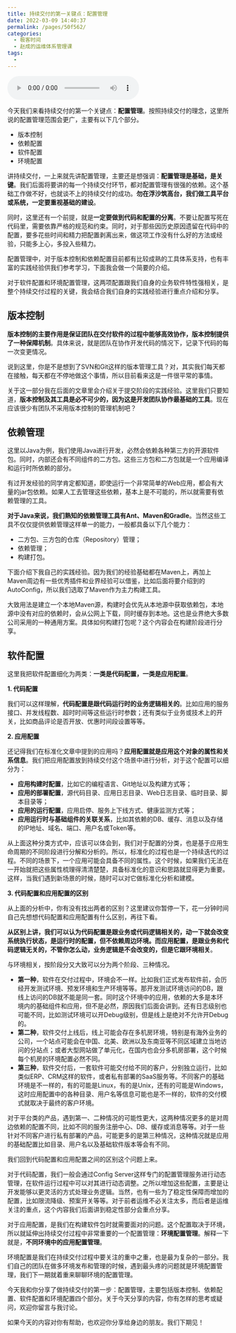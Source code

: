 ```yaml
---
title: 持续交付的第一关键点：配置管理
date: 2022-03-09 14:40:37
permalink: /pages/50f562/
categories:
  - 极客时间
  - 赵成的运维体系管理课
tags:
  - 
---
```

<audio title="13.持续交付的第一关键点：配置管理" src="https://static001.geekbang.org/resource/audio/b2/b5/b216f751f93509c984d08bbfe61bacb5.mp3" controls="controls"></audio> 
<p>今天我们来看持续交付的第一个关键点：<strong>配置管理</strong>。按照持续交付的理念，这里所说的配置管理范围会更广，主要有以下几个部分。</p>
<ul>
<li>版本控制</li>
<li>依赖配置</li>
<li>软件配置</li>
<li>环境配置</li>
</ul>
<p>讲持续交付，一上来就先讲配置管理，主要还是想强调：<strong>配置管理是基础，是关键</strong>。我们后面将要讲的每一个持续交付环节，都对配置管理有很强的依赖。这个基础工作做不好，也就谈不上的持续交付的成功。<strong>勿在浮沙筑高台，我们做工具平台或系统，一定要重视基础的建设</strong>。</p>
<p>同时，这里还有一个前提，就是<strong>一定要做到代码和配置的分离</strong>。不要让配置写死在代码里，需要依靠严格的规范和约束。同时，对于那些因历史原因遗留在代码中的配置，要多花些时间和精力把配置剥离出来，做这项工作没有什么好的方法或经验，只能多上心，多投入些精力。</p>
<p>配置管理中，对于版本控制和依赖配置目前都有比较成熟的工具体系支持，也有丰富的实践经验供我们参考学习，下面我会做一个简要的介绍。</p>
<p>对于软件配置和环境配置管理，这两项配置跟我们自身的业务软件特性强相关，是整个持续交付过程的关键，我会结合我们自身的实践经验进行重点介绍和分享。</p>
<h2>版本控制</h2>
<p><strong>版本控制的主要作用是保证团队在交付软件的过程中能够高效协作，版本控制提供了一种保障机制</strong>。具体来说，就是团队在协作开发代码的情况下，记录下代码的每一次变更情况。</p>
<p>说到这里，你是不是想到了SVN和Git这样的版本管理工具？对，其实我们每天都在接触，每天都在不停地做这个事情，所以目前看来这是一件很平常的事情。</p>
<p>关于这一部分我在后面的文章里会介绍关于提交阶段的实践经验。这里我们只要知道，<strong>版本控制及其工具是必不可少的，因为这是开发团队协作最基础的工具</strong>。现在应该很少有团队不采用版本控制的管理机制吧？</p>
<!-- [[[read_end]]] -->
<h2>依赖管理</h2>
<p>这里以Java为例，我们使用Java进行开发，必然会依赖各种第三方的开源软件包。同时，内部还会有不同组件的二方包。这些三方包和二方包就是一个应用编译和运行时所依赖的部分。</p>
<p>有过开发经验的同学肯定都知道，即使运行一个非常简单的Web应用，都会有大量的jar包依赖。如果人工去管理这些依赖，基本上是不可能的，所以就需要有依赖管理的工具。</p>
<p><strong>对于Java来说，我们熟知的依赖管理工具有Ant、Maven和Gradle</strong>。当然这些工具不仅仅提供依赖管理这样单一的能力，一般都具备以下几个能力：</p>
<ul>
<li>二方包、三方包的仓库（Repository）管理；</li>
<li>依赖管理；</li>
<li>构建打包。</li>
</ul>
<p>下面介绍下我自己的实践经验。因为我们的经验基础都在Maven上，再加上Maven周边有一些优秀插件和业界经验可以借鉴，比如后面将要介绍到的AutoConfig，所以我们选取了Maven作为主力构建工具。</p>
<p>大致用法是建立一个本地Maven源，构建时会优先从本地源中获取依赖包，本地源中没有对应的依赖时，会从公网上下载，同时缓存到本地。这也是业界绝大多数公司采用的一种通用方案。具体如何构建打包呢？这个内容会在构建阶段进行分享。</p>
<h2>软件配置</h2>
<p>这里我把软件配置细化为两类：<strong>一类是代码配置，一类是应用配置</strong>。</p>
<p><strong>1. 代码配置</strong></p>
<p>我们可以这样理解，<strong>代码配置是跟代码运行时的业务逻辑相关的</strong>。比如应用的服务接口、并发线程数、超时时间等这些运行时参数；还有类似于业务或技术上的开关，比如商品评论是否开放、优惠时间段设置等等。</p>
<p><strong>2. 应用配置</strong></p>
<p>还记得我们在标准化文章中提到的应用吗？<strong>应用配置就是应用这个对象的属性和关系信息</strong>。我们把应用配置放到持续交付这个场景中进行分析，对于这个配置可以细分为：</p>
<ul>
<li><strong>应用构建时配置</strong>，比如它的编程语言、Git地址以及构建方式等；</li>
<li><strong>应用的部署配置</strong>，源代码目录、应用日志目录、Web日志目录、临时目录、脚本目录等；</li>
<li><strong>应用的运行配置</strong>，应用启停、服务上下线方式、健康监测方式等；</li>
<li><strong>应用运行时与基础组件的关联关系</strong>，比如其依赖的DB、缓存、消息以及存储的IP地址、域名、端口、用户名或Token等。</li>
</ul>
<p>从上面这种分类方式中，应该可以体会到，我们对于配置的分类，也是基于应用生命周期的不同阶段进行分解和分析的。所以，标准化的过程也是一个持续迭代的过程。不同的场景下，一个应用可能会具备不同的属性。这个时候，如果我们无法在一开始就把这些属性梳理得清清楚楚，具备标准化的意识和思路就显得更为重要。这样，当我们遇到新场景的时候，随时可以对它做标准化分析和建模。</p>
<p><strong>3. 代码配置和应用配置的区别</strong></p>
<p>从上面的分析中，你有没有找出两者的区别？这里建议你暂停一下，花一分钟时间自己先想想代码配置和应用配置有什么区别，再往下看。</p>
<p><strong>从区别上讲，我们可以认为代码配置是跟业务或代码逻辑相关的，动一下就会改变系统执行状态，是运行时的配置，但不依赖周边环境。而应用配置，是跟业务和代码逻辑无关的，不管你怎么动，业务逻辑是不会改变的，但是它跟环境相关</strong>。</p>
<p>与环境相关，按阶段分又大致可以分为两个阶段、三种情况。</p>
<ul>
<li><strong>第一种</strong>，软件在交付过程中，环境会不一样。比如我们正式发布软件前，会历经开发测试环境、预发环境和生产环境等等。那开发测试环境访问的DB，跟线上访问的DB就不能是同一套。同时这个环境中的应用，依赖的大多是本环境内的基础组件和应用，但不是必然，原因我们后面会讲到。还有日志级别也可能不同，比如测试环境可以开Debug级别，但是线上是绝对不允许开Debug的。</li>
<li><strong>第二种</strong>，软件交付上线后，线上可能会存在多机房环境，特别是有海外业务的公司，一个站点可能会在中国、北美、欧洲以及东南亚等不同区域建立当地访问的分站点；或者大型网站做了单元化，在国内也会分多机房部署，这个时候每个机房的环境配置必然不同。</li>
<li><strong>第三种</strong>，软件交付后，一套软件可能交付给不同的客户，分别独立运行，比如类似ERP、CRM这样的软件，或者私有部署的SaaS服务等。不同客户的基础环境是不一样的，有的可能是Linux，有的是Unix，还有的可能是Windows，这时应用配置中的各种目录、用户名等信息可能也是不一样的，软件的交付模式就取决于最终的客户环境。</li>
</ul>
<p>对于平台类的产品，遇到第一、二种情况的可能性更大，这两种情况更多的是对周边依赖的配置不同，比如不同的服务注册中心、DB、缓存或消息等等。对于一些针对不同客户进行私有部署的产品，可能更多的是第三种情况，这种情况就是应用的基础配置比如目录、用户名以及基础软件版本等会有不同。</p>
<p>我们回到代码配置和应用配置之间的区别这个问题上来。</p>
<p>对于代码配置，我们一般会通过Config Server这样专门的配置管理服务进行动态管理，在软件运行过程中可以对其进行动态调整。之所以增加这些配置，主要是让开发能够以更灵活的方式处理业务逻辑。当然，也有一些为了稳定性保障而增加的配置，比如限流降级、预案开关等等。对于前者运维不必关注太多，而后者是运维关注的重点，这个内容我们后面讲到稳定性部分会重点分享。</p>
<p>对于应用配置，是我们在构建软件包时就需要面对的问题。这个配置取决于环境，所以就延伸出持续交付过程中非常重要的一个配置管理：<strong>环境配置管理</strong>。解释一下就是，<strong>不同环境中的应用配置管理</strong>。</p>
<p>环境配置是我们在持续交付过程中要关注的重中之重，也是最为复杂的一部分。我们自己的团队在做多环境发布和管理的时候，遇到最头疼的问题就是环境配置管理，我们下一期就着重来聊聊环境的配置管理。</p>
<p>今天我和你分享了做持续交付的第一步：配置管理，主要包括版本控制、依赖配置、软件配置和环境配置四个部分。关于今天分享的内容，你有怎样的思考或疑问，欢迎你留言与我讨论。</p>
<p>如果今天的内容对你有帮助，也欢迎你分享给身边的朋友。我们下期见！</p>
<p></p>
